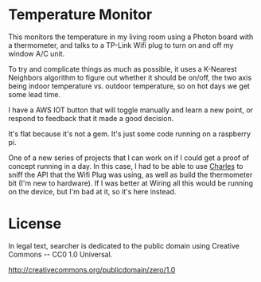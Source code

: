Temperature Monitor
===================

This monitors the temperature in my living room using a Photon board with a
thermometer, and talks to a TP-Link Wifi plug to turn on and off my window
A/C unit.

To try and complicate things as much as possible, it uses a K-Nearest Neighbors
algorithm to figure out whether it should be on/off, the two axis being indoor
temperature vs. outdoor temperature, so on hot days we get some lead time.

I have a AWS IOT button that will toggle manually and learn a new point, or
respond to feedback that it made a good decision.

It's flat because it's not a gem. It's just some code running on a raspberry pi.

One of a new series of projects that I can work on if I could get a proof of concept
running in a day. In this case, I had to be able to use [Charles](https://www.charlesproxy.com/)
to sniff the API that the Wifi Plug was using, as well as build the thermometer
bit (I'm new to hardware). If I was better at Wiring all this would be running on
the device, but I'm bad at it, so it's here instead.

License
=======

In legal text, searcher is dedicated to the public domain using Creative Commons -- CC0 1.0 Universal.

http://creativecommons.org/publicdomain/zero/1.0

